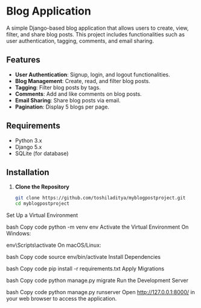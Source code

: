 # Blog Application

A simple Django-based blog application that allows users to create, view, filter, and share blog posts. This project includes functionalities such as user authentication, tagging, comments, and email sharing.

## Features

- **User Authentication**: Signup, login, and logout functionalities.
- **Blog Management**: Create, read, and filter blog posts.
- **Tagging**: Filter blog posts by tags.
- **Comments**: Add and like comments on blog posts.
- **Email Sharing**: Share blog posts via email.
- **Pagination**: Display 5 blogs per page.

## Requirements

- Python 3.x
- Django 5.x
- SQLite (for database)

## Installation

1. **Clone the Repository**

   ```bash
   git clone https://github.com/toshiladitya/myblogpostproject.git
   cd myblogpostproject
Set Up a Virtual Environment

bash
Copy code
python -m venv env
Activate the Virtual Environment
On Windows:

env\Scripts\activate
On macOS/Linux:

bash
Copy code
source env/bin/activate
Install Dependencies

bash
Copy code
pip install -r requirements.txt
Apply Migrations

bash
Copy code
python manage.py migrate
Run the Development Server

bash
Copy code
python manage.py runserver
Open http://127.0.0.1:8000/ in your web browser to access the application.
